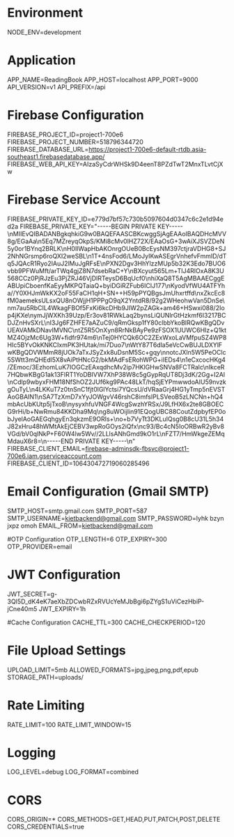 # Environment
NODE_ENV=development

# Application
APP_NAME=ReadingBook
APP_HOST=localhost
APP_PORT=9000
API_VERSION=v1
API_PREFIX=/api

# Firebase Configuration
FIREBASE_PROJECT_ID=project1-700e6
FIREBASE_PROJECT_NUMBER=518796344720
FIREBASE_DATABASE_URL=https://project1-700e6-default-rtdb.asia-southeast1.firebasedatabase.app/
FIREBASE_WEB_API_KEY=AIzaSyCdrWHSk9D4eenT8PZdTwT2MnxTLvtCjXw

# Firebase Service Account
FIREBASE_PRIVATE_KEY_ID=e779d7bf57c730b5097604d0347c6c2e1d94ed2a
FIREBASE_PRIVATE_KEY="-----BEGIN PRIVATE KEY-----\nMIIEvQIBADANBgkqhkiG9w0BAQEFAASCBKcwggSjAgEAAoIBAQDHcMVV8g/EGaAa\n5Eq7MZreyqOkpS/KMi8cMv0lHZ72X/EAaOsG+3wAiXJSVZDeN5y0or1BYnq2BRLK\nH0lIWapHbAKOnrgOUeB0BcEysNM397ctjraVDHG8+SJ2NhNGrsmp6roQXI2weSBL\n1T+4nsFod6/LMoJyIKwASEgrVnhefvFmmID/dTq5JQAcR1Ryo2IAuJ2lMuJgRFsE\nPXN2Dgv3HhYlzzMUp5b32K3Edo7BUO6vbb9PFWuMft/arTWq4gjZ8N7dsebRaC+Y\nBXcyut565Lm+TIJ4RlOxA8K3U568CCz0PjRJzEu3PjZRJ46VjDIRTeysD6BqUcf0\nhiXaQ8T5AgMBAAECggEABUpiCboenfKaEyyMKPQTaiaQ+byiDGiRZFub6IClJ177\nKyodVfWU4ATFYha//Y0XHJmWkKX2oF55FaCH1qH+SN++H59pPYQBgsJmUhxrtffd\nxZkcEc8fM0aemeksULsxQU8nOWjjH1PPPgO9qX2YntdR8/92g2WHeohwVan5DnSe\nm7au5RbCIL4WkagFBOf5FxKi6kcDHb9JIW2pZAGk+am46+HSwxi088/2Iop4jKXe\nymJjWXKh39Uzp/Er3ov81RWkLaq2bynsLiQUNlrGtHzkmf6I3217BCDJZnHvSXrL\nI3Jg6FZHFE7aAZuC9/qRmGksp1fY80clbbYkoBlRQwKBgQDvUEAVAMkDNavIMVNC\ntZ5R5OnXyn8RrNkBAyPe9zFSOX1UUWC6HIz+Q1ktMZ4OjzMc6Ug3W+fidfr974m6\nTej0HYCQk6OC2ZExWxoLaVMfpuSZ4WP8HIc5BYvOkKNKCIxmPK3HUtak/mi7Duo7\nWtY87T6dla5eVcCwBUJLDXYlFwKBgQDVWMmR8jUOk7aTxJSyZxk8uDsnM5Sc+gqy\nnotcJXln5W5PeOClc5SWtt3mQHEdl5X8vAiPtHNcG2/bkMAdFsERohWPG+iIEDs4\n1eCxcocHKg4/ZEmoc/3EzhomLuK7IOGCzEAxqdhcMv2ip7HKlGHwSNVa8FCTRalc\nIkceR7HQbwKBgG1ak13FlRT1YoDBIVW7XhP38W8c5gGypRqUT8Dj3dK/2Gg+I2AI\nCdlp9wbyxFHM18NfShOZ2JUf6kg9PAc48LkT/hqSjEYPmwwdoAIU59nvzkgOuTyL\n4LKKuT7z0tnSnC1fjt0lGlYctsi7YQcsU/dVRaaGrj4HG1yTmp5nEVSTAoGBAIN1\nSA7TzXmD7xYyJOWgvV46rshC8imfsIPLSVeoB5zLNCNn+hQ4mbAcUbKUtp5jTxoB\nysyxhfuVNGF4WcgSwzhYRSx/J9LfHX6x2te8GBOECG9rHi/b+NwRmu84KKDha9Mq\ng8uWOijlin91EQogUBC88CoutZdpbyfEP0obJyelAoGAEGqhgyEn3qkzmE9ORIs+\no+b7VyTt3DKLuIQsg0B8cU31L5h34J82xHru48hWMtAkEjCEBV3wpRoGOys2iQfx\nc93/Bc4cN5IoORBwR2yBv8VGd/bV0qlNkP+F60W4lw5Wv//2LLlsANhGmd9kO1rL\nFZT7/HmWkgeZEMqMdauX6r8=\n-----END PRIVATE KEY-----\n"
FIREBASE_CLIENT_EMAIL=firebase-adminsdk-fbsvc@project1-700e6.iam.gserviceaccount.com
FIREBASE_CLIENT_ID=106430472719060285496

# Email Configuration (Gmail SMTP)
SMTP_HOST=smtp.gmail.com
SMTP_PORT=587
SMTP_USERNAME=kietbackend@gmail.com
SMTP_PASSWORD=lyhk bzyn jxpz omoh
EMAIL_FROM=kietbackend@gmail.com

#OTP Configuration
OTP_LENGTH=6
OTP_EXPIRY=300
OTP_PROVIDER=email

# JWT Configuration
JWT_SECRET=g-3QI5D_dK4eK7aeXbZDCwbRZxRVUcYeMJbBgi6pZYgS1uViCezHbiP-jCne40m5
JWT_EXPIRY=1h

#Cache Configuration
CACHE_TTL=300
CACHE_CHECKPERIOD=120

# File Upload Settings
UPLOAD_LIMIT=5mb
ALLOWED_FORMATS=jpg,jpeg,png,pdf,epub
STORAGE_PATH=uploads/

# Rate Limiting
RATE_LIMIT=100
RATE_LIMIT_WINDOW=15

# Logging
LOG_LEVEL=debug
LOG_FORMAT=combined

# CORS
CORS_ORIGIN=*
CORS_METHODS=GET,HEAD,PUT,PATCH,POST,DELETE
CORS_CREDENTIALS=true
